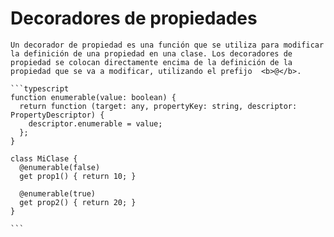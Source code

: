 <i class="time"></i>
<div class="head"><h1>Decoradores de propiedades</h1></div>

````ad-abstract
Un decorador de propiedad es una función que se utiliza para modificar la definición de una propiedad en una clase. Los decoradores de propiedad se colocan directamente encima de la definición de la propiedad que se va a modificar, utilizando el prefijo  <b>@</b>.
````
````ad-example
```typescript
function enumerable(value: boolean) {
  return function (target: any, propertyKey: string, descriptor: PropertyDescriptor) {
    descriptor.enumerable = value;
  };
}

class MiClase {
  @enumerable(false)
  get prop1() { return 10; }

  @enumerable(true)
  get prop2() { return 20; }
}

```
````

